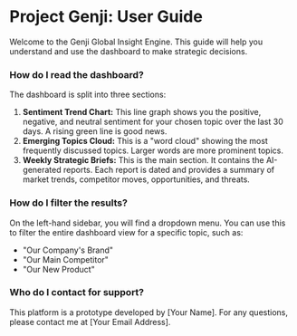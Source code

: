 # Project Genji: User Guide

Welcome to the Genji Global Insight Engine. This guide will help you understand and use the dashboard to make strategic decisions.

### How do I read the dashboard?

The dashboard is split into three sections:

1.  **Sentiment Trend Chart:** This line graph shows you the positive, negative, and neutral sentiment for your chosen topic over the last 30 days. A rising green line is good news.
2.  **Emerging Topics Cloud:** This is a "word cloud" showing the most frequently discussed topics. Larger words are more prominent topics.
3.  **Weekly Strategic Briefs:** This is the main section. It contains the AI-generated reports. Each report is dated and provides a summary of market trends, competitor moves, opportunities, and threats.

### How do I filter the results?

On the left-hand sidebar, you will find a dropdown menu. You can use this to filter the entire dashboard view for a specific topic, such as:
* "Our Company's Brand"
* "Our Main Competitor"
* "Our New Product"

### Who do I contact for support?

This platform is a prototype developed by [Your Name]. For any questions, please contact me at [Your Email Address].
